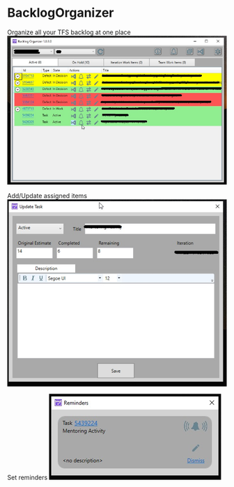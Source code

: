 # BacklogOrganizer

Organize all your TFS backlog at one place
![Alt text](/BacklogOrganizer.jpg?raw=true "")

Add/Update assigned items
![Alt text](/BacklogOrganizer_UpdateTask.jpg?raw=true "")

Set reminders
![Alt text](/BacklogOrganizer_Reminder.jpg?raw=true "")
